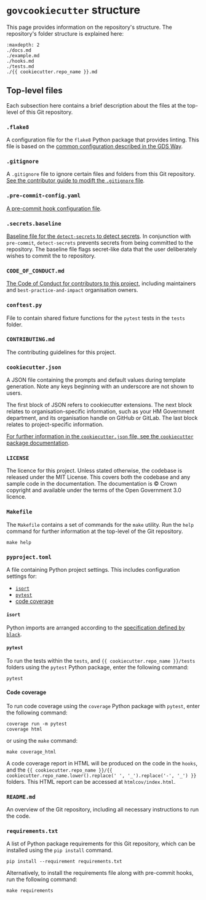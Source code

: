 # `govcookiecutter` structure

This page provides information on the repository's structure. The repository's folder
structure is explained here:

```{toctree}
:maxdepth: 2
./docs.md
./example.md
./hooks.md
./tests.md
./{{ cookiecutter.repo_name }}.md
```

## Top-level files

Each subsection here contains a brief description about the files at the top-level of
this Git repository.

### `.flake8`

A configuration file for the `flake8` Python package that provides linting. This file
is based on the [common configuration described in the GDS Way][gds-way-flake8].

### `.gitignore`

A `.gitignore` file to ignore certain files and folders from this Git repository. [See
the contributor guide to modift the `.gitignore` file][docs-updating-gitignore].

### `.pre-commit-config.yaml`

[A pre-commit hook configuration file][docs-pre-commit-hooks].

### `.secrets.baseline`

[Baseline file for the `detect-secrets` to detect secrets][detect-secrets]. In
conjunction with `pre-commit`, `detect-secrets` prevents secrets from being committed
to the repository. The baseline file flags secret-like data that the user deliberately
wishes to commit the to repository.

### `CODE_OF_CONDUCT.md`

[The Code of Conduct for contributors to this project][code-of-conduct], including
maintainers and `best-practice-and-impact` organisation owners.

### `conftest.py`

File to contain shared fixture functions for the `pytest` tests in the `tests` folder.

### `CONTRIBUTING.md`

The contributing guidelines for this project.

### `cookiecutter.json`

A JSON file containing the prompts and default values during template generation. Note
any keys beginning with an underscore are not shown to users.

The first block of JSON refers to cookiecutter extensions. The next block relates to
organisation-specific information, such as your HM Government department, and its
organisation handle on GitHub or GitLab. The last block relates to project-specific
information.

[For further information in the `cookiecutter.json` file, see the `cookiecutter`
package documentation][cookiecutter].

### `LICENSE`

The licence for this project. Unless stated otherwise, the codebase is released under
the MIT License. This covers both the codebase and any sample code in the
documentation. The documentation is © Crown copyright and available under the terms of
the Open Government 3.0 licence.

### `Makefile`

The `Makefile` contains a set of commands for the `make` utility. Run the `help`
command for further information at the top-level of the Git repository.

```shell
make help
```

### `pyproject.toml`

A file containing Python project settings. This includes configuration settings for:

- [`isort`](#isort)
- [`pytest`](#pytest)
- [code coverage](#code-coverage)

#### `isort`

Python imports are arranged according to the [specification defined by `black`][black].

#### `pytest`

To run the tests within the `tests`, and `{{ cookiecutter.repo_name }}/tests` folders
using the `pytest` Python package, enter the following command:

```shell
pytest
```

#### Code coverage

To run code coverage using the `coverage` Python package with `pytest`, enter the
following command:

```shell
coverage run -m pytest
coverage html
```

or using the `make` command:

```shell
make coverage_html
```

A code coverage report in HTML will be produced on the code in the `hooks`, and the
`{{ cookiecutter.repo_name }}/{{ cookiecutter.repo_name.lower().replace(' ', '_').replace('-', '_') }}` folders.
This HTML report can be accessed at `htmlcov/index.html`.

### `README.md`

An overview of the Git repository, including all necessary instructions to run the code.

### `requirements.txt`

A list of Python package requirements for this Git repository, which can be installed
using the `pip install` command.

```shell
pip install --requirement requirements.txt
```

Alternatively, to install the requirements file along with pre-commit hooks, run the
following command:

```shell
make requirements
```

[black]: https://black.readthedocs.io/en/stable/
[code-of-conduct]: https://github.com/best-practice-and-impact/govcookiecutter/blob/main/docs/CODE_OF_CONDUCT.md
[cookiecutter]: https://cookiecutter.readthedocs.io/
[detect-secrets]: https://github.com/Yelp/detect-secrets
[docs-pre-commit-hooks]: https://github.com/best-practice-and-impact/govcookiecutter/blob/main/docs/%7B%7B%20cookiecutter.repo_name%20%7D%7D/docs/contributor_guide/pre_commit_hooks.md
[docs-updating-gitignore]: https://github.com/best-practice-and-impact/govcookiecutter/blob/main/docs/%7B%7B%20cookiecutter.repo_name%20%7D%7D/docs/contributor_guide/updating_gitignore.md
[gds-way-flake8]: https://gds-way.cloudapps.digital/manuals/programming-languages/python/python.html#common-configuration
